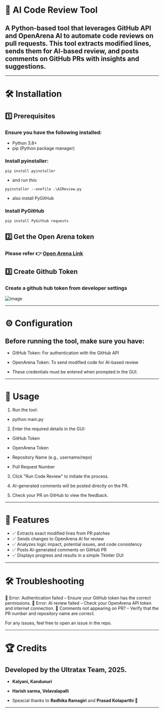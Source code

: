 # 🚀 AI Code Review Tool

## A Python-based tool that leverages GitHub API and OpenArena AI to automate code reviews on pull requests. This tool extracts modified lines, sends them for AI-based review, and posts comments on GitHub PRs with insights and suggestions.

---

# 🛠 Installation

## 1️⃣ Prerequisites

### Ensure you have the following installed:

- Python 3.8+
- pip (Python package manager)

### Install pyinstaller:

```
pip install pyinstaller
```
- and run this:
```
pyinstaller --onefile .\AIReview.py
```
- also install PyGitHub 

### Install PyGitHub 

```
pip install PyGithub requests
```

## 2️⃣ Get the Open Arena token

### Please refer 👉 [Open Arena Link](https://helix.thomsonreuters.com/static-sites/site-builds/gcs-ml_ai-platform-documentation/ai-platform/09_openarena/api_user_guide.html#step-5-locate-your-esso-token)


## 3️⃣ Create Github Token
### Create a github hub token from developer settings 

![image](https://github.com/user-attachments/assets/f7eac2cc-b91a-4cf5-b589-5654ee371283)

---

# ⚙️ Configuration

## Before running the tool, make sure you have:

- GitHub Token: For authentication with the GitHub API

- OpenArena Token: To send modified code for AI-based review

- These credentials must be entered when prompted in the GUI.

---

# 🚀 Usage

1. Run the tool:

- python main.py


2. Enter the required details in the GUI:

- GitHub Token

- OpenArena Token

- Repository Name (e.g., username/repo)

- Pull Request Number


3. Click "Run Code Review" to initiate the process.


4. AI-generated comments will be posted directly on the PR.


5. Check your PR on GitHub to view the feedback.

---

# 📌 Features

- ✅ Extracts exact modified lines from PR patches
- ✅ Sends changes to OpenArena AI for review
- ✅ Analyzes logic impact, potential issues, and code consistency
- ✅ Posts AI-generated comments on GitHub PR
- ✅ Displays progress and results in a simple Tkinter GUI


---

# 🛠 Troubleshooting

🔹 Error: Authentication failed – Ensure your GitHub token has the correct permissions.
🔹 Error: AI review failed – Check your OpenArena API token and internet connection.
🔹 Comments not appearing on PR? – Verify that the PR number and repository name are correct.

For any issues, feel free to open an issue in the repo.


---

# 🏆 Credits

## Developed by the Ultratax Team, 2025.
- **Kalyani, Kandunuri**
- **Harish sarma, Velavalapalli**

- Speacial thanks to **Radhika Ramagiri** and **Prasad Kolaparthi** 💖

---
